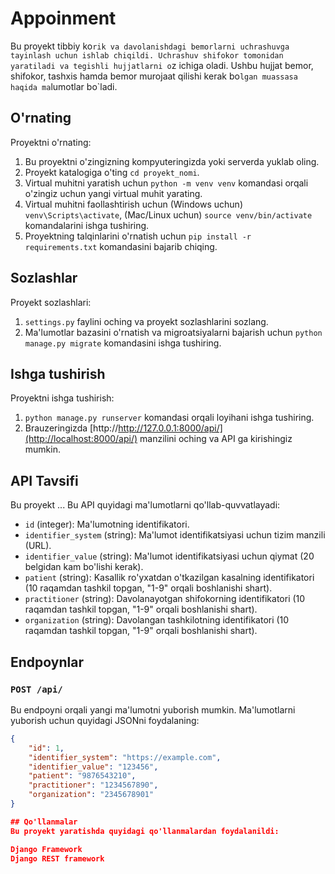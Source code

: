 # Appoinment 

Bu proyekt tibbiy ko`rik va davolanishdagi bemorlarni uchrashuvga tayinlash uchun ishlab chiqildi. Uchrashuv shifokor tomonidan yaratiladi va tegishli hujjatlarni o`z ichiga oladi.
Ushbu hujjat bemor, shifokor, tashxis hamda bemor murojaat qilishi kerak bo`lgan muassasa haqida ma`lumotlar bo`ladi.


## O'rnating

Proyektni o'rnating:

1. Bu proyektni o'zingizning kompyuteringizda yoki serverda yuklab oling.
2. Proyekt katalogiga o'ting `cd proyekt_nomi`.
3. Virtual muhitni yaratish uchun `python -m venv venv` komandasi orqali o'zingiz uchun yangi virtual muhit yarating.
4. Virtual muhitni faollashtirish uchun (Windows uchun) `venv\Scripts\activate`, (Mac/Linux uchun) `source venv/bin/activate` komandalarini ishga tushiring.
5. Proyektning talqinlarini o'rnatish uchun `pip install -r requirements.txt` komandasini bajarib chiqing.

## Sozlashlar

Proyekt sozlashlari:

1. `settings.py` faylini oching va proyekt sozlashlarini sozlang.
2. Ma'lumotlar bazasini o'rnatish va migroatsiyalarni bajarish uchun `python manage.py migrate` komandasini ishga tushiring.

## Ishga tushirish

Proyektni ishga tushirish:

1. `python manage.py runserver` komandasi orqali loyihani ishga tushiring.
2. Brauzeringizda [http://http://127.0.0.1:8000/api/](http://localhost:8000/api/) manzilini oching va API ga kirishingiz mumkin.

## API Tavsifi

Bu proyekt ...
Bu API quyidagi ma'lumotlarni qo'llab-quvvatlayadi:

* `id` (integer): Ma'lumotning identifikatori.
* `identifier_system` (string): Ma'lumot identifikatsiyasi uchun tizim manzili (URL).
* `identifier_value` (string): Ma'lumot identifikatsiyasi uchun qiymat (20 belgidan kam bo'lishi kerak).
* `patient` (string): Kasallik ro'yxatdan o'tkazilgan kasalning identifikatori (10 raqamdan tashkil topgan, "1-9" orqali boshlanishi shart).
* `practitioner` (string): Davolanayotgan shifokorning identifikatori (10 raqamdan tashkil topgan, "1-9" orqali boshlanishi shart).
* `organization` (string): Davolangan tashkilotning identifikatori (10 raqamdan tashkil topgan, "1-9" orqali boshlanishi shart).

## Endpoynlar

### `POST /api/`

Bu endpoyni orqali yangi ma'lumotni yuborish mumkin. Ma'lumotlarni yuborish uchun quyidagi JSONni foydalaning:

```json
{
    "id": 1,
    "identifier_system": "https://example.com",
    "identifier_value": "123456",
    "patient": "9876543210",
    "practitioner": "1234567890",
    "organization": "2345678901"
}

## Qo'llanmalar
Bu proyekt yaratishda quyidagi qo'llanmalardan foydalanildi:

Django Framework
Django REST framework